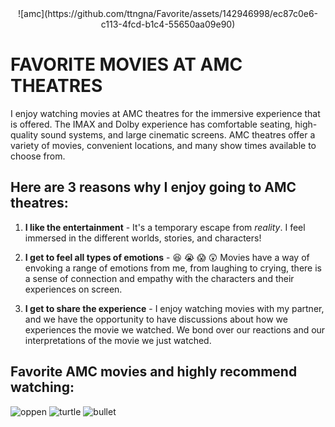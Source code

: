<div align="center">
![amc](https://github.com/ttngna/Favorite/assets/142946998/ec87c0e6-c113-4fcd-b1c4-55650aa09e90) </div>

# FAVORITE MOVIES AT AMC THEATRES

I enjoy watching movies at AMC theatres for the immersive experience that is offered. The IMAX and Dolby experience has comfortable seating, high-quality sound systems, and large cinematic screens. AMC theatres offer a variety of movies, convenient locations, and many show times available to choose from. 

## Here are 3 reasons why I enjoy going to AMC theatres:



1. **I like the entertainment** - It's a temporary escape from *reality*. I feel immersed in the different worlds, stories, and characters!
   
2. **I get to feel all types of emotions** - 😆 😭 😱 😲  Movies have a way of envoking a range of emotions from me, from laughing to crying, there is a sense of connection and empathy with the characters and their experiences on screen.
   
3. **I get to share the experience** - I enjoy watching movies with my partner, and we have the opportunity to have discussions about how we experiences the movie we watched. We bond over our reactions and our interpretations of the movie we just watched.

## Favorite AMC movies and highly recommend watching: 


![oppen](https://github.com/ttngna/Favorite/assets/142946998/759a676c-9950-411d-a8c2-b5bc3099709a)
![turtle](https://github.com/ttngna/Favorite/assets/142946998/e8ed41ab-a49b-44a4-809b-131e2a8d7902)
![bullet](https://github.com/ttngna/Favorite/assets/142946998/9b87d4a4-3e10-4e8b-aff2-fed4a2a2b6fd)

